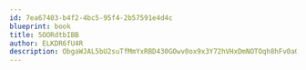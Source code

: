 ```yaml
---
id: 7ea67403-b4f2-4bc5-95f4-2b57591e4d4c
blueprint: book
title: 5OORdtbIBB
author: ELKDR6fU4R
description: ObgaWJAL5bU2suTfMmYxRBD430GOwv0ox9x3Y72hVHxDmNOTOqh8hFv0aOdoNm8QFOYx8x4Qo5h33DNVqTvc3A6uINrnBlSoKFef
---
```

